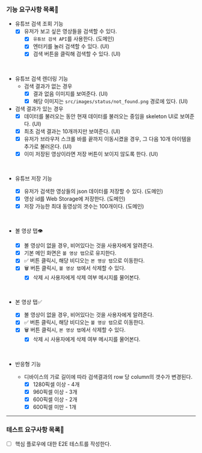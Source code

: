 ### 기능 요구사항 목록🎯

- 유튜브 검색 조회 기능
  - [x] 유저가 보고 싶은 영상들을 검색할 수 있다.
    - [x] `유튜브 검색 API`를 사용한다. (도메인)
    - [x] 엔터키를 눌러 검색할 수 있다. (UI)
    - [x] 검색 버튼을 클릭해 검색할 수 있다. (UI)

<br>
  
- 유튜브 검색 렌더링 기능  
  - 검색 결과가 없는 경우
    - [x] 결과 없음 이미지를 보여준다. (UI)
    - [x] 해당 이미지는 `src/images/status/not_found.png` 경로에 있다. (UI)

- 검색 결과가 있는 경우
  - [x] 데이터를 불러오는 동안 현재 데이터를 불러오는 중임을 skeleton UI로 보여준다. (UI)
  - [x] 최초 검색 결과는 10개까지만 보여준다. (UI)
  - [x] 유저가 브라우저 스크롤 바를 끝까지 이동시켰을 경우, 그 다음 10개 아이템을 추가로 불러온다. (UI)
  - [x] 이미 저장된 영상이라면 저장 버튼이 보이지 않도록 한다. (UI)

<br>

- 유튜브 저장 기능

  - [x] 유저가 검색한 영상들의 json 데이터를 저장할 수 있다. (도메인)
  - [x] 영상 id를 Web Storage에 저장한다. (도메인)
  - [x] 저장 가능한 최대 동영상의 갯수는 100개이다. (도메인)

<br>

- 볼 영상 탭👁

  - [x] 볼 영상이 없을 경우, 비어있다는 것을 사용자에게 알려준다.
  - [x] 기본 메인 화면은 `볼 영상 탭`으로 유지한다.
  - [x] ✅ 버튼 클릭시, 해당 비디오는 `본 영상 탭`으로 이동한다.
  - [x] 🗑 버튼 클릭시, `볼 영상 탭`에서 삭제할 수 있다.
    - [x] 삭제 시 사용자에게 삭제 여부 메시지를 물어본다.

<br>

- 본 영상 탭✅

  - [x] 볼 영상이 없을 경우, 비어있다는 것을 사용자에게 알려준다.
  - [x] ✅ 버튼 클릭시, 해당 비디오는 `볼 영상 탭`으로 이동한다.
  - [x] 🗑 버튼 클릭시, `본 영상 탭`에서 삭제할 수 있다.
    - [x] 삭제 시 사용자에게 삭제 여부 메시지를 물어본다.

<br>

- 반응형 기능

  - 디바이스의 가로 길이에 따라 검색결과의 row 당 column의 갯수가 변경된다.
    - [x] 1280픽셀 이상 - 4개
    - [x] 960픽셀 이상 - 3개
    - [x] 600픽셀 이상 - 2개
    - [x] 600픽셀 미만 - 1개

---

### 테스트 요구사항 목록🎯

- [ ] 핵심 플로우에 대한 E2E 테스트를 작성한다.
